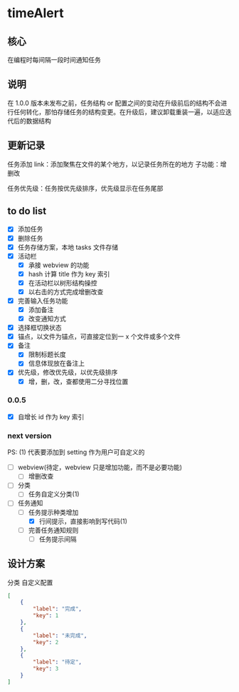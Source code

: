 # timeAlert

## 核心

在编程时每间隔一段时间通知任务

## 说明

在 1.0.0 版本未发布之前，任务结构 or 配置之间的变动在升级前后的结构不会进行任何转化，那怕存储任务的结构变更。在升级后，建议卸载重装一遍，以适应迭代后的数据结构

## 更新记录

任务添加 link：添加聚焦在文件的某个地方，以记录任务所在的地方
子功能：增删改

任务优先级：任务按优先级排序，优先级显示在任务尾部

## to do list

-   [x] 添加任务
-   [x] 删除任务
-   [x] 任务存储方案，本地 tasks 文件存储
-   [x] 活动栏
    -   [x] 承接 webview 的功能
    -   [x] hash 计算 title 作为 key 索引
    -   [x] 在活动栏以树形结构操控
    -   [x] 以右击的方式完成增删改查
-   [x] 完善输入任务功能
    -   [x] 添加备注
    -   [x] 改变通知方式
-   [x] 选择框切换状态
-   [x] 锚点，以文件为锚点，可直接定位到一 x 个文件或多个文件
-   [x] 备注
    -   [x] 限制标题长度
    -   [x] 信息体现放在备注上
-   [x] 优先级，修改优先级，以优先级排序
    -   [x] 增，删，改，查都使用二分寻找位置

### 0.0.5

-   [x] 自增长 id 作为 key 索引

### next version

PS: (1) 代表要添加到 setting 作为用户可自定义的

-   [ ] webview(待定，webview 只是增加功能，而不是必要功能)
    -   [ ] 增删改查
-   [ ] 分类
    -   [ ] 任务自定义分类(1)
-   [ ] 任务通知
    -   [ ] 任务提示种类增加
        -   [x] 行间提示，直接影响到写代码(1)
    -   [ ] 完善任务通知规则
        -   [ ] 任务提示间隔

## 设计方案

分类
自定义配置

```json
[
    {
        "label": "完成",
        "key": 1
    },
    {
        "label": "未完成",
        "key": 2
    },
    {
        "label": "待定",
        "key": 3
    }
]
```
